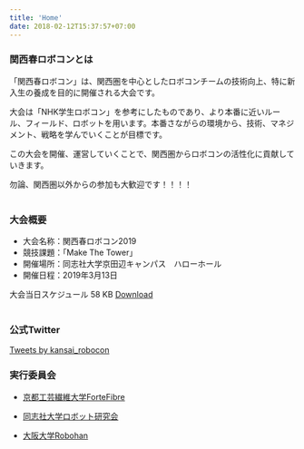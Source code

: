 ```yaml
---
title: 'Home'
date: 2018-02-12T15:37:57+07:00
---
```



### 関西春ロボコンとは

「関西春ロボコン」は、関西圏を中心としたロボコンチームの技術向上、特に新入生の養成を目的に開催される大会です。

大会は「NHK学生ロボコン」を参考にしたものであり、より本番に近いルール、フィールド、ロボットを用います。本番さながらの環境から、技術、マネジメント、戦略を学んでいくことが目標です。

この大会を開催、運営していくことで、関西圏からロボコンの活性化に貢献していきます。

勿論、関西圏以外からの参加も大歓迎です！！！！
<br>
<br>
### 大会概要

- 大会名称：関西春ロボコン2019
- 競技課題：「Make The Tower」
- 開催場所：同志社大学京田辺キャンパス　ハローホール
- 開催日程：2019年3月13日


大会当日スケジュール 58 KB
[Download](https://drive.google.com/file/d/1cy_Gx91IZ4MvDmu3OjSM8rm0-bowZjih/view)
<br>
<br>

### 公式Twitter

<a class="twitter-timeline" data-lang="ja" data-width="433" data-height="501" data-theme="light" href="https://twitter.com/kansai_robocon?ref_src=twsrc%5Etfw">Tweets by kansai_robocon</a> <script async src="https://platform.twitter.com/widgets.js" charset="utf-8"></script> 

### 実行委員会

- [京都工芸繊維大学ForteFibre](https://www.fortefibre.net/)

- [同志社大学ロボット研究会](http://drc.hatenablog.com/)

- [大阪大学Robohan](http://www.robohan.net/)
